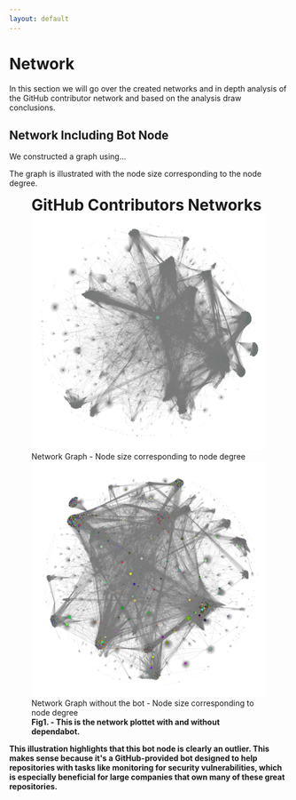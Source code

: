 ```yaml
---
layout: default
---
```


# Network

In this section we will go over the created networks and in depth analysis of the GitHub contributor network and based on the analysis draw conclusions.

## Network Including Bot Node

We constructed a graph using...

The graph is illustrated with the node size corresponding to the node degree. 

<figure>
  <figcaption style="font-size: 2em;"><strong>GitHub Contributors Networks</strong></figcaption>
  <img src="assets/images/graph_size.png" alt="NS1">
  <figcaption>Network Graph - Node size corresponding to node degree</figcaption>
  <img src="assets/images/graph_no_bot_size.png" alt="NS2">
  <figcaption>Network Graph without the bot - Node size corresponding to node degree</figcaption>
  <figcaption><strong>Fig1. - This is the network plottet with and without dependabot.<strong></figcaption>
</figure>

This illustration highlights that this bot node is clearly an outlier. This makes sense because it's a GitHub-provided bot designed to help repositories with tasks like monitoring for security vulnerabilities, which is especially beneficial for large companies that own many of these great repositories.
